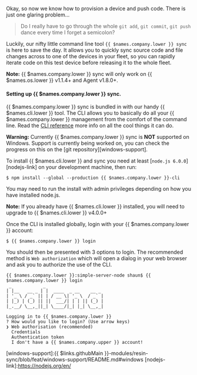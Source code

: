 Okay, so now we know how to provision a device and push code. There is just one glaring problem...
>Do I really have to go through the whole `git add`, `git commit`, `git push` dance every time I forget a semicolon?

Luckily, our nifty little command line tool `{{ $names.company.lower }} sync` is here to save the day. It allows you to quickly sync source code and file changes across to one of the devices in your fleet, so you can rapidly iterate code on this test device before releasing it to the whole fleet.

__Note:__ {{ $names.company.lower }} sync will only work on {{ $names.os.lower }} v1.1.4+
and Agent v1.8.0+.

#### Setting up {{ $names.company.lower }} sync.

{{ $names.company.lower }} sync is bundled in with our handy {{ $names.cli.lower }} tool. The CLI allows you to basically do all your {{ $names.company.lower }} management from the comfort of the command line. Read the [CLI reference][cli-ref-link] more info on all the cool things it can do.

__Warning:__ Currently {{ $names.company.lower }} sync is **NOT** supported on Windows. Support is currently being worked on, you can check the progress on this on the [git repository][windows-support].

To install {{ $names.cli.lower }} and sync you need at least [`node.js 6.0.0`][nodejs-link] on your development machine, then run:
```
$ npm install --global --production {{ $names.company.lower }}-cli
```
You may need to run the install with admin privileges depending on how you have installed node.js.

__Note:__ If you already have {{ $names.cli.lower }} installed, you will need to upgrade to {{ $names.cli.lower }} v4.0.0+

Once the CLI is installed globally, login with your {{ $names.company.lower }} account:
```
$ {{ $names.company.lower }} login
```
You should then be presented with 3 options to login. The recommended method is `Web authorization` which will open a dialog in your web browser and ask you to authorize the use of the CLI.
```
{{ $names.company.lower }}:simple-server-node shaun$ {{ $names.company.lower }} login
 _            _
| |__   __ _ | |  ____  _ __    __ _
| '_ \ / _` || | / __ \| '_ \  / _` |
| |_) | (_) || ||  ___/| | | || (_) |
|_.__/ \__,_||_| \____/|_| |_| \__,_|

Logging in to {{ $names.company.lower }}
? How would you like to login? (Use arrow keys)
❯ Web authorisation (recommended)
  Credentials
  Authentication token
  I don't have a {{ $names.company.upper }} account!
```

[cli-ref-link]:/tools/cli/
[windows-support]:{{ $links.githubMain }}-modules/resin-sync/blob/feat/windows-support/README.md#windows
[nodejs-link]:https://nodejs.org/en/
